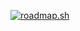 [![roadmap.sh](https://roadmap.sh/card/wide/6771214e70129741a8e72576?variant=dark&roadmaps=67741aa570129741a86236c7%2Ccyber-security%2Cpython%2C67912ae398c00f71172153b2)](https://roadmap.sh/u/jsphu)

<!--
**jsphu/jsphu** is a ✨ _special_ ✨ repository because its `README.md` (this file) appears on your GitHub profile.

Here are some ideas to get you started:

- 🔭 I’m currently working on ...
- 🌱 I’m currently learning ...
- 👯 I’m looking to collaborate on ...
- 🤔 I’m looking for help with ...
- 💬 Ask me about ...
- 📫 How to reach me: ...
- 😄 Pronouns: ...
- ⚡ Fun fact: ...
-->
